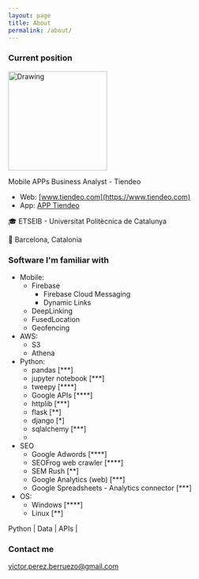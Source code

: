 ```yaml
---
layout: page
title: About
permalink: /about/
---
```


### Current position
<img src="https://www.tiendeo.com/info/en/wp-content/uploads/2016/10/logo_tiendeotech_red.svg" alt="Drawing" style="width: 200px;"/>

Mobile APPs Business Analyst - Tiendeo 
* Web: [www.tiendeo.com](https://www.tiendeo.com)
* App: [APP Tiendeo](https://www.tiendeo.com/_apps?utm_source=vperez.github.io)

🎓 ETSEIB - Universitat Politècnica de Catalunya

📍 Barcelona, Catalonia

### Software I'm familiar with

* Mobile:
	+ Firebase
		- Firebase Cloud Messaging
		- Dynamic Links
	+ DeepLinking
	+ FusedLocation
	+ Geofencing
* AWS:
	+ S3
	+ Athena
* Python:
	+ pandas [***]
	+ jupyter notebook [***]
	+ tweepy [****]
	+ Google APIs [****]
	+ httplib [***]
	+ flask [**]
	+ django [*]
	+ sqlalchemy [***]
	+ 
* SEO
	+ Google Adwords [****]
	+ SEOFrog web crawler [****]
	+ SEM Rush [**]
	+ Google Analytics (web) [***]
	+ Google Spreadsheets - Analytics connector [***]
* OS:
	+ Windows [****]
	+ Linux [**]
	
	
	
	
Python | Data | APIs | 
 
### Contact me

[victor.perez.berruezo@gmail.com](mailto:victor.perez.berruezo@gmail.com)